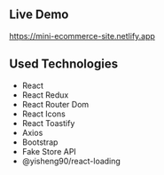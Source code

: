 ## Live Demo

https://mini-ecommerce-site.netlify.app

## Used Technologies
+ React
+ React Redux
+ React Router Dom
+ React Icons
+ React Toastify
+ Axios
+ Bootstrap
+ Fake Store API
+ @yisheng90/react-loading
